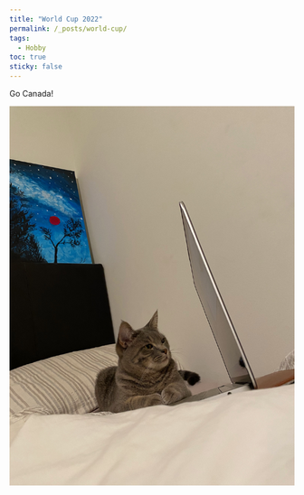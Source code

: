 ```yaml
---
title: "World Cup 2022"
permalink: /_posts/world-cup/
tags:
  - Hobby
toc: true
sticky: false
---
```


Go Canada!
<br/>

![canada worldcup image](https://github.com/julianajlee/julianajlee.github.io/blob/master/assets/images/IMG_6828.jpeg)

